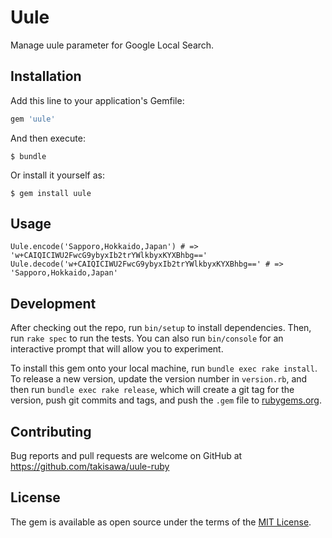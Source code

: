 # Uule

Manage uule parameter for Google Local Search.

## Installation

Add this line to your application's Gemfile:

```ruby
gem 'uule'
```

And then execute:

    $ bundle

Or install it yourself as:

    $ gem install uule

## Usage

```
Uule.encode('Sapporo,Hokkaido,Japan') # => 'w+CAIQICIWU2FwcG9ybyxIb2trYWlkbyxKYXBhbg=='
Uule.decode('w+CAIQICIWU2FwcG9ybyxIb2trYWlkbyxKYXBhbg==' # => 'Sapporo,Hokkaido,Japan'
```

## Development

After checking out the repo, run `bin/setup` to install dependencies. Then, run `rake spec` to run the tests. You can also run `bin/console` for an interactive prompt that will allow you to experiment.

To install this gem onto your local machine, run `bundle exec rake install`. To release a new version, update the version number in `version.rb`, and then run `bundle exec rake release`, which will create a git tag for the version, push git commits and tags, and push the `.gem` file to [rubygems.org](https://rubygems.org).

## Contributing

Bug reports and pull requests are welcome on GitHub at https://github.com/takisawa/uule-ruby

## License

The gem is available as open source under the terms of the [MIT License](https://opensource.org/licenses/MIT).
